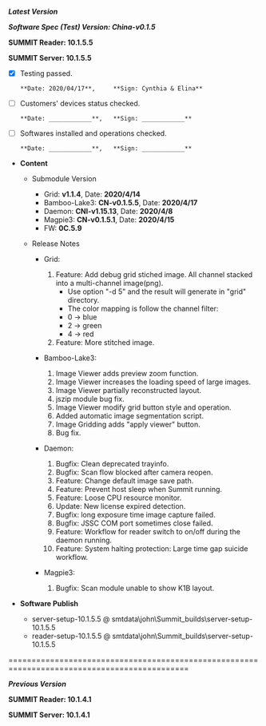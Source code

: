 ***Latest Version***

***Software Spec (Test) Version: China-v0.1.5***

**SUMMIT Reader: 10.1.5.5**

**SUMMIT Server: 10.1.5.5**

* [x] Testing passed. 

      **Date: 2020/04/17**,     **Sign: Cynthia & Elina**

* [ ] Customers' devices status checked. 

      **Date: ____________**,   **Sign: ____________**

* [ ] Softwares installed and operations checked. 

      **Date: ____________**,   **Sign: ____________**

*  **Content**
    *  Submodule Version
        *  Grid: **v1.1.4**,          Date: **2020/4/14**
        *  Bamboo-Lake3: **CN-v0.1.5.5**,  Date: **2020/4/17**
        *  Daemon: **CNI-v1.15.13**,        Date: **2020/4/8**
        *  Magpie3: **CN-v0.1.5.1**,       Date: **2020/4/15**
        *  FW: **0C.5.9**

    *  Release Notes
        *  Grid:
            1. Feature: Add debug grid stiched image. All channel stacked into a multi-channel image(png).
                - Use option "-d 5" and the result will generate in "grid" directory.
                - The color mapping is follow the channel filter:
                - 0 -> blue
                - 2 -> green
                - 4 -> red
            2. Feature: More stitched image.

        * Bamboo-Lake3:
            1. Image Viewer adds preview zoom function.
            2. Image Viewer increases the loading speed of large images.
            3. Image Viewer partially reconstructed layout.
            4. jszip module bug fix.
            5. Image Viewer modify grid button style and operation.
            6. Added automatic image segmentation script.
            7. Image Gridding adds "apply viewer" button.
            8. Bug fix.

        *  Daemon:
            1. Bugfix: Clean deprecated trayinfo.
            2. Bugfix: Scan flow blocked after camera reopen.
            3. Feature: Change default image save path.
            4. Feature: Prevent host sleep when Summit running.
            5. Feature: Loose CPU resource monitor.
            6. Update: New license expired detection.
            7. Bugfix: long exposure time image capture failed.
            8. Bugfix: JSSC COM port sometimes close failed.
            9. Feature: Workflow for reader switch to on/off during the daemon running.
            10. Feature: System halting protection: Large time gap suicide workflow.
            
        *  Magpie3:
            1. Bugfix: Scan module unable to show K1B layout.
        
* **Software Publish** 
    * server-setup-10.1.5.5 @ smtdata\john\Summit_builds\server-setup-10.1.5.5
    * reader-setup-10.1.5.5 @ smtdata\john\Summit_builds\server-setup-10.1.5.5

=============================================================================================

***Previous Version***

**SUMMIT Reader: 10.1.4.1**

**SUMMIT Server: 10.1.4.1**
